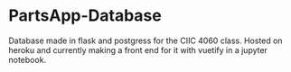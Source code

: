 # PartsApp-Database
Database made in flask and postgress for the CIIC 4060 class. Hosted on heroku and currently making a front end for it with vuetify in a jupyter notebook. 
